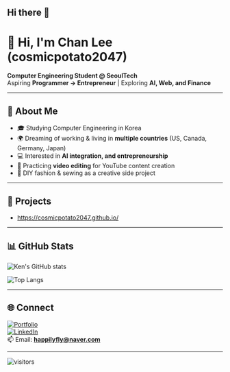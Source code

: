 ## Hi there 👋

<!--
**cosmicpotato2047/cosmicpotato2047** is a ✨ _special_ ✨ repository because its `README.md` (this file) appears on your GitHub profile.

Here are some ideas to get you started:

- 🔭 I’m currently working on ...
- 🌱 I’m currently learning ...
- 👯 I’m looking to collaborate on ...
- 🤔 I’m looking for help with ...
- 💬 Ask me about ...
- 📫 How to reach me: ...
- 😄 Pronouns: ...
- ⚡ Fun fact: ...
-->

# 👋 Hi, I'm Chan Lee (cosmicpotato2047)

**Computer Engineering Student @ SeoulTech**  
Aspiring **Programmer → Entrepreneur** | Exploring **AI, Web, and Finance**

---

## 🌱 About Me
- 🎓 Studying Computer Engineering in Korea  
- 🌍 Dreaming of working & living in **multiple countries** (US, Canada, Germany, Japan)  
- 💻 Interested in **AI integration, and entrepreneurship**  
- 🎥 Practicing **video editing** for YouTube content creation  
- 🧵 DIY fashion & sewing as a creative side project  

---

## 🚀 Projects
- https://cosmicpotato2047.github.io/ 

---

## 📊 GitHub Stats
![Ken's GitHub stats](https://github-readme-stats.vercel.app/api?username=cosmicpotato2047&show_icons=true&theme=tokyonight)  

![Top Langs](https://github-readme-stats.vercel.app/api/top-langs/?username=cosmicpotato2047&layout=compact&theme=tokyonight)

---

## 🌐 Connect
[![Portfolio](https://img.shields.io/badge/Portfolio-Website-green?logo=githubpages)](https://cosmicpotato2047.github.io)  
[![LinkedIn](https://img.shields.io/badge/LinkedIn-Profile-blue?logo=linkedin)](https://linkedin.com/)  
📫 Email: **happilyfly@naver.com**

---

![visitors](https://visitor-badge.glitch.me/badge?page_id=cosmicpotato2047)
